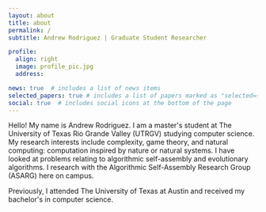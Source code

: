 ```yaml
---
layout: about
title: about
permalink: /
subtitle: Andrew Rodriguez | Graduate Student Researcher

profile:
  align: right
  image: profile_pic.jpg
  address:

news: true  # includes a list of news items
selected_papers: true # includes a list of papers marked as "selected={true}"
social: true  # includes social icons at the bottom of the page
---
```


Hello! My name is Andrew Rodriguez. I am a master's student at The University of Texas Rio Grande Valley (UTRGV) studying computer science. My research interests include complexity, game theory, and natural computing: computation inspired by nature or natural systems. I have looked at problems relating to algorithmic self-assembly and evolutionary algorithms. I research with the Algorithmic Self-Assembly Research Group (ASARG) here on campus.

Previously, I attended The University of Texas at Austin and received my bachelor's in computer science.
